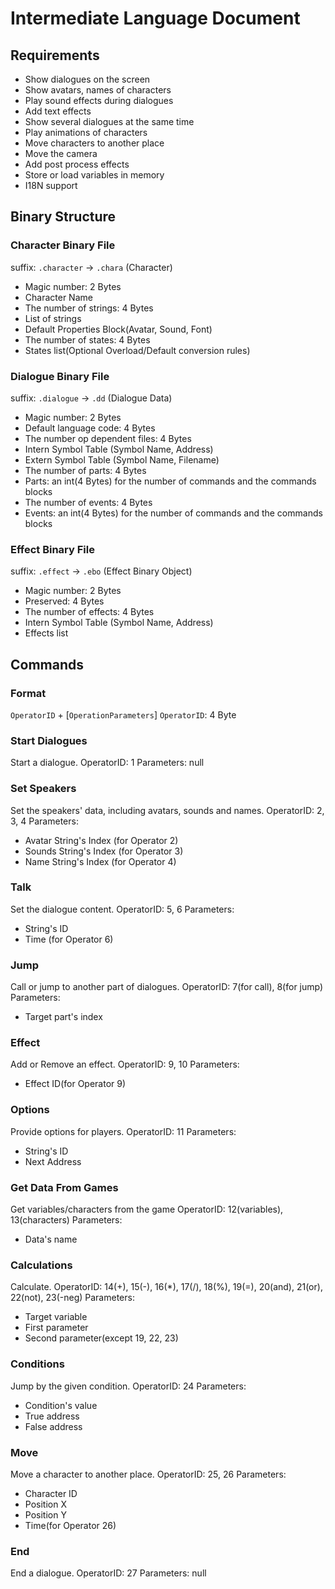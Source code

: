 # Intermediate Language Document
## Requirements
- Show dialogues on the screen
- Show avatars, names of characters
- Play sound effects during dialogues
- Add text effects
- Show several dialogues at the same time
- Play animations of characters
- Move characters to another place
- Move the camera
- Add post process effects
- Store or load variables in memory
- I18N support

## Binary Structure
### Character Binary File
suffix: `.character` -> `.chara` (Character)
- Magic number: 2 Bytes
- Character Name
- The number of strings: 4 Bytes
- List of strings
- Default Properties Block(Avatar, Sound, Font)
- The number of states: 4 Bytes
- States list(Optional Overload/Default conversion rules)

### Dialogue Binary File
suffix: `.dialogue` -> `.dd` (Dialogue Data)
- Magic number: 2 Bytes
- Default language code: 4 Bytes
- The number op dependent files: 4 Bytes
- Intern Symbol Table (Symbol Name, Address)
- Extern Symbol Table (Symbol Name, Filename)
- The number of parts: 4 Bytes
- Parts: an int(4 Bytes) for the number of commands and the commands blocks
- The number of events: 4 Bytes
- Events: an int(4 Bytes) for the number of commands and the commands blocks

### Effect Binary File
suffix: `.effect` -> `.ebo` (Effect Binary Object)
- Magic number: 2 Bytes
- Preserved: 4 Bytes
- The number of effects: 4 Bytes
- Intern Symbol Table (Symbol Name, Address)
- Effects list

## Commands
### Format
`OperatorID` + [`OperationParameters`]
`OperatorID`: 4 Byte

### Start Dialogues
Start a dialogue.
OperatorID: 1
Parameters: null

### Set Speakers
Set the speakers' data, including avatars, sounds and names.
OperatorID: 2, 3, 4
Parameters:
- Avatar String's Index (for Operator 2)
- Sounds String's Index (for Operator 3)
- Name String's Index (for Operator 4)

### Talk
Set the dialogue content.
OperatorID: 5, 6
Parameters:
- String's ID
- Time (for Operator 6)

### Jump
Call or jump to another part of dialogues.
OperatorID: 7(for call), 8(for jump)
Parameters:
- Target part's index

### Effect
Add or Remove an effect.
OperatorID: 9, 10
Parameters:
- Effect ID(for Operator 9)

### Options
Provide options for players.
OperatorID: 11
Parameters:
- String's ID
- Next Address

### Get Data From Games
Get variables/characters from the game
OperatorID: 12(variables), 13(characters)
Parameters:
- Data's name

### Calculations
Calculate.
OperatorID: 14(+), 15(-), 16(*), 17(/), 18(%), 19(=), 20(and), 21(or), 22(not), 23(-neg)
Parameters:
- Target variable
- First parameter
- Second parameter(except 19, 22, 23)

### Conditions
Jump by the given condition.
OperatorID: 24
Parameters:
- Condition's value
- True address
- False address

### Move
Move a character to another place.
OperatorID: 25, 26
Parameters:
- Character ID
- Position X
- Position Y
- Time(for Operator 26)

### End
End a dialogue.
OperatorID: 27
Parameters: null